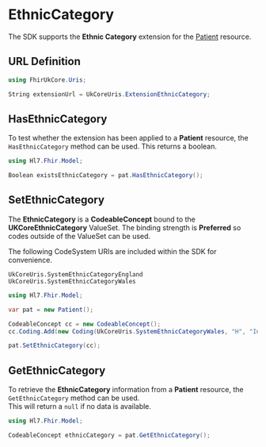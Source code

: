 ---
---

# EthnicCategory

The SDK supports the **Ethnic Category** extension for the [Patient](/docs/resources/res-patient) resource.

  
## URL Definition

``` csharp
using FhirUkCore.Uris;

String extensionUrl = UkCoreUris.ExtensionEthnicCategory;
```
## HasEthnicCategory

To test whether the extension has been applied to a **Patient** resource, the `HasEthnicCategory` method can be used. This returns a boolean.
``` csharp
using Hl7.Fhir.Model;

Boolean existsEthnicCategory = pat.HasEthnicCategory();
```

## SetEthnicCategory

The **EthnicCategory** is a **CodeableConcept** bound to the **UKCoreEthnicCategory** ValueSet. The binding strength is **Preferred** so codes outside of the ValueSet can be used.

The following CodeSystem URIs are included within the SDK for convenience.  
```
UkCoreUris.SystemEthnicCategoryEngland
UkCoreUris.SystemEthnicCategoryWales
```


``` csharp
using Hl7.Fhir.Model;

var pat = new Patient();

CodeableConcept cc = new CodeableConcept();
cc.Coding.Add(new Coding(UkCoreUris.SystemEthnicCategoryWales, "H", "Indian"));

pat.SetEthnicCategory(cc);
```

## GetEthnicCategory

To retrieve the **EthnicCategory**  information from a **Patient** resource, the `GetEthnicCategory` method can be used.  
This will return a `null` if no data is available.
``` csharp
using Hl7.Fhir.Model;

CodeableConcept ethnicCategory = pat.GetEthnicCategory();
```

